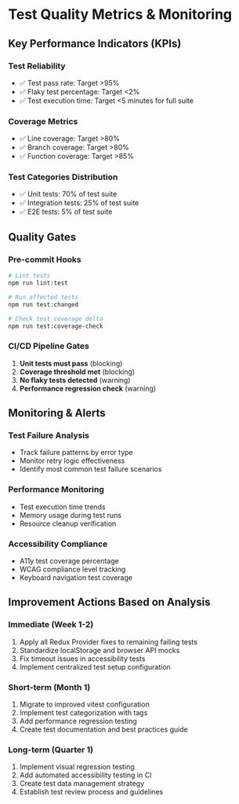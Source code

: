 # Test Quality Metrics & Monitoring

## Key Performance Indicators (KPIs)

### **Test Reliability**
- ✅ Test pass rate: Target >95%
- ✅ Flaky test percentage: Target <2%
- ✅ Test execution time: Target <5 minutes for full suite

### **Coverage Metrics**
- ✅ Line coverage: Target >80%
- ✅ Branch coverage: Target >80%
- ✅ Function coverage: Target >85%

### **Test Categories Distribution**
- ✅ Unit tests: 70% of test suite
- ✅ Integration tests: 25% of test suite  
- ✅ E2E tests: 5% of test suite

## Quality Gates

### **Pre-commit Hooks**
```bash
# Lint tests
npm run lint:test

# Run affected tests
npm run test:changed

# Check test coverage delta
npm run test:coverage-check
```

### **CI/CD Pipeline Gates**
1. **Unit tests must pass** (blocking)
2. **Coverage threshold met** (blocking)
3. **No flaky tests detected** (warning)
4. **Performance regression check** (warning)

## Monitoring & Alerts

### **Test Failure Analysis**
- Track failure patterns by error type
- Monitor retry logic effectiveness
- Identify most common test failure scenarios

### **Performance Monitoring**  
- Test execution time trends
- Memory usage during test runs
- Resource cleanup verification

### **Accessibility Compliance**
- A11y test coverage percentage
- WCAG compliance level tracking
- Keyboard navigation test coverage

## Improvement Actions Based on Analysis

### **Immediate (Week 1-2)**
1. Apply all Redux Provider fixes to remaining failing tests
2. Standardize localStorage and browser API mocks
3. Fix timeout issues in accessibility tests
4. Implement centralized test setup configuration

### **Short-term (Month 1)**
1. Migrate to improved vitest configuration
2. Implement test categorization with tags
3. Add performance regression testing
4. Create test documentation and best practices guide

### **Long-term (Quarter 1)**
1. Implement visual regression testing
2. Add automated accessibility testing in CI
3. Create test data management strategy
4. Establish test review process and guidelines